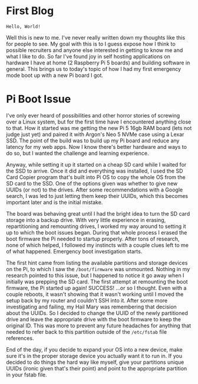 # First Blog

`Hello, World!`

Well this is new to me. I've never really written down my thoughts like this for people to see. My goal with this is to I guess expose how I think to possible recruiters and anyone else interested in getting to know me and what I like to do. So far I've found joy in self hosting applications on hardware I have at home (2 Raspberry Pi 5 boards) and building software in general. This brings us to today's topic of how I had my first emergency mode boot up with a new Pi board I got.

# Pi Boot Issue

I've only ever heard of possibilities and other horror stories of screwing over a Linux system, but for the first time have I encountered anything close to that. How it started was me getting the new Pi 5 16gb RAM board (lets not judge just yet) and paired it with Argon's Neo 5 NVMe case using a Lexar SSD. The point of the build was to build up my Pi board and reduce any latency for my web apps. Now I know there's better hardware and ways to do so, but I wanted the challenge and learning experience.

Anyway, while setting it up it started on a cheap SD card while I waited for the SSD to arrive. Once it did and everything was installed, I used the SD Card Copier program that's built into Pi OS to copy the whole OS from the SD card to the SSD. One of the options given was whether to give new UUIDs (or not) to the drives. After some recommendations with a Google search, I was led to just letting them keep their UUIDs, which this becomes important later and is the initial mistake.

The board was behaving great until I had the bright idea to turn the SD card storage into a backup drive. With very little experience in erasing, repartitioning and remounting drives, I worked my way around to setting it up to which the boot issues began. During that whole process I erased the boot firmware the Pi needed to startup properly. After tons of research, none of which helped, I followed my instincts with a couple clues left to me of what happened. Emergency boot investigation starts.

The first hint came from listing the available partitions and storage devices on the Pi, to which I saw the `/boot/firmware` was unmounted. Nothing in my research pointed to this issue, but I happened to notice it go away when I initially was prepping the SD card. The first attempt at remounting the boot firmware, the Pi started up again! SUCCESS! ...or so I thought. Even with a couple reboots, it wasn't showing that it wasn't working until I moved the setup back by my router and couldn't SSH into it. After some more investigating and failing, my Hail Mary was remembering that decision about the UUIDs. So I decided to change the UUID of the newly partitioned drive and leave the appropriate drive with the boot firmware to keep the original ID. This was more to prevent any future headaches for anything that needed to refer back to this partition outside of the `/etc/fstab` file references.

End of the day, if you decide to expand your OS into a new device, make sure it's in the proper storage device you actually want it to run in. If you decided to do things the hard way like myself, give your partitions unique UUIDs (ironic given that's their point) and point to the appropriate partition in your fstab file.